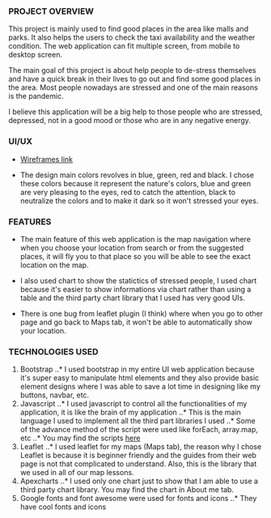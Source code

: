 ### PROJECT OVERVIEW

This project is mainly used to find good places in the area like malls and parks. It also helps the users to check the taxi availability and the weather condition. The web application can fit multiple screen, from mobile to desktop screen. 

The main goal of this project is about help people to de-stress themselves and have a quick break in their lives to go out and find some good places in the area. Most people nowadays are stressed and one of the main reasons is the pandemic.

I believe this application will be a big help to those people who are stressed, depressed, not in a good mood or those who are in any negative energy.

### UI/UX

* [Wireframes link](files)

* The design main colors revolves in blue, green, red and black. I chose these colors because it represent the nature's colors, blue and green are very pleasing to the eyes, red to catch the attention, black to neutralize the colors and to make it dark so it won't stressed your eyes.

### FEATURES

* The main feature of this web application is the map navigation where when you choose your location from search or from the suggested places, it will fly you to that place so you will be able to see the exact location on the map.

* I also used chart to show the statictics of stressed people, I used chart because it's easier to show informations via chart rather than using a table and the third party chart library that I used has very good UIs.

* There is one bug from leaflet plugin (I think) where when you go to other page and go back to Maps tab, it won't be able to automatically show your location.

### TECHNOLOGIES USED

1. Bootstrap
..* I used bootstrap in my entire UI web application because it's super easy to manipulate html elements and they also provide basic element designs where I was able to save a lot time in designing like my buttons, navbar, etc.
2. Javascript
..* I used javascript to control all the functionalities of my application, it is like the brain of my application
..* This is the main language I used to implement all the third part libraries I used
..* Some of the advance method of the script were used like forEach, array.map, etc
..* You may find the scripts [here](scripts)
3. Leaflet
..* I used leaflet for my maps (Maps tab), the reason why I chose Leaflet is because it is beginner friendly and the guides from their web page is not that complicated to understand. Also, this is the library that we used in all of our map lessons.
4. Apexcharts
..* I used only one chart just to show that I am able to use a third party chart library. You may find the chart in About me tab.
5. Google fonts and font awesome were used for fonts and icons
..* They have cool fonts and icons